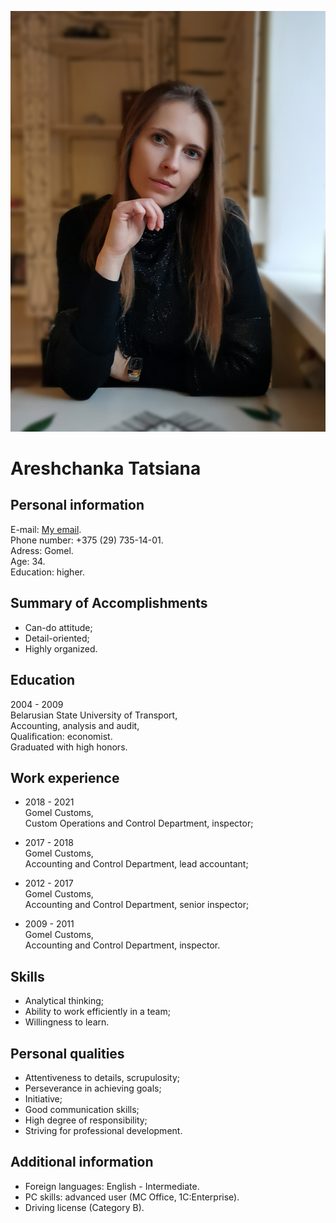 ![My photo](/1.jpg)

# Areshchanka Tatsiana

## Personal information

E-mail: [My email](t.areshchanka@gmail.com).  
Phone number: +375 (29) 735-14-01.  
Adress: Gomel.  
Age: 34.  
Education: higher.  

## Summary of Accomplishments

* Can-do attitude;  
* Detail-oriented;  
* Highly organized. 

## Education

2004 - 2009   
Belarusian State University of Transport,  
Accounting, analysis and audit,  
Qualification: economist.  
Graduated with high honors.  

## Work experience

* 2018 - 2021  
Gomel Customs,  
Custom Operations and Control Department, inspector;  

* 2017 - 2018  
Gomel Customs,  
Accounting and Control Department, lead accountant;  

* 2012 - 2017  
Gomel Customs,  
Accounting and Control Department, senior inspector;  

* 2009 - 2011  
Gomel Customs,  
Accounting and Control Department, inspector.  

## Skills

* Analytical thinking;
* Ability to work efficiently in a team;
* Willingness to learn.

## Personal qualities

* Attentiveness to details, scrupulosity;
* Perseverance in achieving goals;
* Initiative;
* Good communication skills;
* High degree of responsibility;
* Striving for professional development.

## Additional information

* Foreign languages: English - Intermediate.
* PC skills: advanced user (MC Office, 1C:Enterprise).
* Driving license (Category B).





